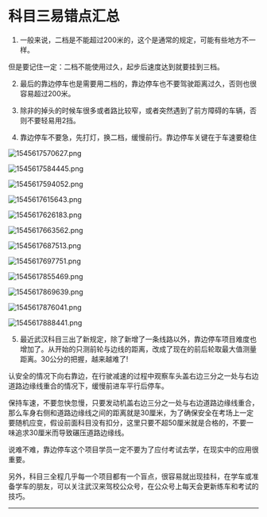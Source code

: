 # 科目三易错点汇总

1. 一般来说，二档是不能超过200米的，这个是通常的规定，可能有些地方不一样。

但是要记住一定：二档不能使用过久，起步后速度达到就要挂到三档。

2. 最后的靠边停车也是需要用二档的，靠边停车也不要驾驶距离过久，否则也很容易超过200米。

3. 除非的掉头的时候车很多或者路比较窄，或者突然遇到了前方障碍的车辆，否则不要轻易用2挡。


4. 靠边停车不要急，先打灯，换二档，缓慢前行。靠边停车关键在于车速要稳住


![1545617570627.png](image/1545617570627.png)


![1545617584445.png](image/1545617584445.png)


![1545617594052.png](image/1545617594052.png)


![1545617615643.png](image/1545617615643.png)

![1545617626183.png](image/1545617626183.png)


![1545617663562.png](image/1545617663562.png)


![1545617687513.png](image/1545617687513.png)


![1545617697751.png](image/1545617697751.png)


![1545617855469.png](image/1545617855469.png)

![1545617869639.png](image/1545617869639.png)


![1545617876041.png](image/1545617876041.png)

![1545617888441.png](image/1545617888441.png)

5. 最近武汉科目三出了新规定，除了新增了一条线路以外，靠边停车项目难度也增加了。从开始的只测前轮与边线的距离，改成了现在的前后轮取最大值测量距离。30公分的把握，越来越难了!

认安全的情况下向右靠边，在行驶减速的过程中观察车头盖右边三分之一处与右边道路边缘线重合的情况下，缓慢前进车平行后停车。

保持车速，不要忽快忽慢，只要发动机盖右边三分之一处与右边道路边缘线重合，那么车身右侧和道路边缘线之间的距离就是30厘米，为了确保安全在考场上一定要随机应变，假设前面科目没有扣分，这里只要不超50厘米就是合格的，不要一味追求30厘米而导致碾压道路边缘线。

说难不难，靠边停车这个项目学员一定不要为了应付考试去学，在现实中的应用很重要。

另外，科目三全程几乎每一个项目都有一个盲点，很容易就出现挂科，在学车或准备学车的朋友，可以关注武汉来驾校公众号，在公众号上每天会更新练车和考试的技巧。

---
